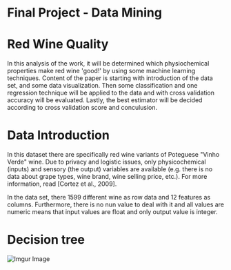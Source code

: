 # Final Project - Data Mining 

# Red Wine Quality

In this analysis of the work, it will be determined which physiochemical properties make red wine 'good!' by using some machine learning techniques. Content of the paper is starting with introduction of the data set, and some data visualization. Then some classification and one regression technique will be applied to the data and with cross validation accuracy will be evaluated. Lastly, the best estimator will be decided according to cross validation score and conculusion.

# Data Introduction

In this dataset there are specifically red wine variants of Poteguese "Vinho Verde" wine. Due to privacy and logistic issues, only physicochemical (inputs) and sensory (the output) variables are available (e.g. there is no data about grape types, wine brand, wine selling price, etc.). For more information, read [Cortez et al., 2009].

In the data set, there 1599 different wine as row data and 12 features as columns. Furthermore, there is no nun value to deal with it and all values are numeric means that input values are float and only output value is integer.

# Decision tree  

![Imgur Image](https://imgur.com/5Ea5h9f.jpg)


